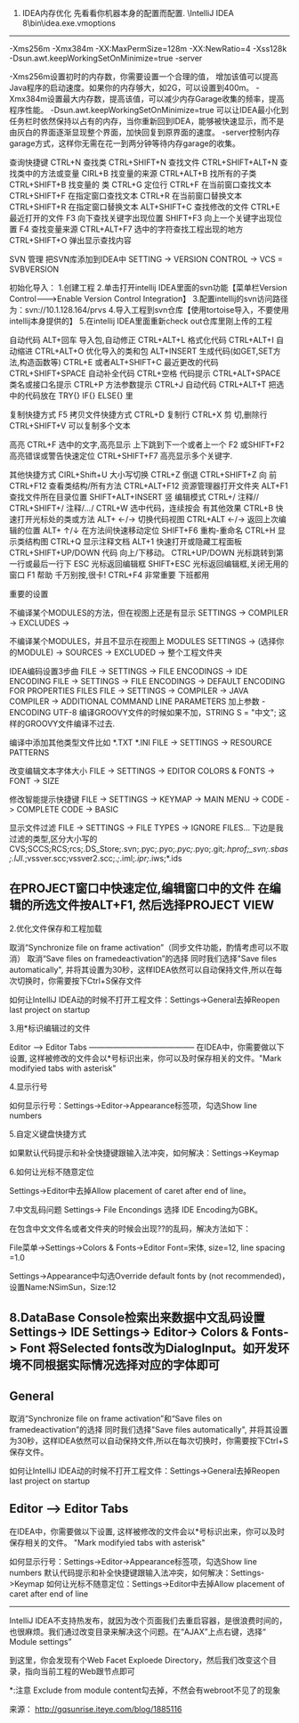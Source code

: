 1. IDEA内存优化
先看看你机器本身的配置而配置.
\IntelliJ IDEA 8\bin\idea.exe.vmoptions
-----------------------------------------
-Xms256m
-Xmx384m
-XX:MaxPermSize=128m
-XX:NewRatio=4
-Xss128k
-Dsun.awt.keepWorkingSetOnMinimize=true
-server

-Xms256m设置初时的内存数，你需要设置一个合理的值， 增加该值可以提高Java程序的启动速度。如果你的内存够大，如2G，可以设置到400m。
-Xmx384m设置最大内存数，提高该值，可以减少内存Garage收集的频率，提高程序性能。
-Dsun.awt.keepWorkingSetOnMinimize=true 可以让IDEA最小化到任务栏时依然保持以占有的内存，当你重新回到IDEA，能够被快速显示，而不是由灰白的界面逐渐显现整个界面，加快回复到原界面的速度。
-server控制内存garage方式，这样你无需在花一到两分钟等待内存garage的收集。

查询快捷键
CTRL+N   查找类
CTRL+SHIFT+N  查找文件
CTRL+SHIFT+ALT+N 查 找类中的方法或变量
CIRL+B   找变量的来源
CTRL+ALT+B  找所有的子类
CTRL+SHIFT+B  找变量的 类
CTRL+G   定位行
CTRL+F   在当前窗口查找文本
CTRL+SHIFT+F  在指定窗口查找文本
CTRL+R   在当前窗口替换文本
CTRL+SHIFT+R  在指定窗口替换文本
ALT+SHIFT+C  查找修改的文件
CTRL+E   最近打开的文件
F3   向下查找关键字出现位置
SHIFT+F3  向上一个关键字出现位置
F4   查找变量来源
CTRL+ALT+F7  选中的字符查找工程出现的地方
CTRL+SHIFT+O  弹出显示查找内容


SVN 管理
把SVN库添加到IDEA中 SETTING ->  VERSION CONTROL -> VCS = SVBVERSION

初始化导入：
  1.创建工程
  2.单击打开intellij IDEA里面的svn功能【菜单栏Version Control--->Enable Version Control Integration】
  3.配置intellij的svn访问路径为：svn://10.1.128.164/prvs
  4.导入工程到svn仓库【使用tortoise导入，不要使用intellij本身提供的】
  5.在intellij IDEA里面重新check out仓库里刚上传的工程

自动代码
ALT+回车  导入包,自动修正
CTRL+ALT+L  格式化代码
CTRL+ALT+I  自动缩进
CTRL+ALT+O  优化导入的类和包
ALT+INSERT  生成代码(如GET,SET方法,构造函数等)
CTRL+E 或者ALT+SHIFT+C 最近更改的代码
CTRL+SHIFT+SPACE 自动补全代码
CTRL+空格  代码提示
CTRL+ALT+SPACE  类名或接口名提示
CTRL+P   方法参数提示
CTRL+J   自动代码
CTRL+ALT+T  把选中的代码放在 TRY{} IF{} ELSE{} 里


复制快捷方式
F5   拷贝文件快捷方式
CTRL+D   复制行
CTRL+X   剪 切,删除行
CTRL+SHIFT+V  可以复制多个文本


高亮
CTRL+F   选中的文字,高亮显示 上下跳到下一个或者上一个
F2 或SHIFT+F2  高亮错误或警告快速定位
CTRL+SHIFT+F7  高亮显示多个关键字.


其他快捷方式
CIRL+Shift+U   大小写切换
CTRL+Z   倒退
CTRL+SHIFT+Z  向 前
CTRL+F12  查看类结构/所有方法
CTRL+ALT+F12  资源管理器打开文件夹
ALT+F1   查找文件所在目录位置
SHIFT+ALT+INSERT 竖 编辑模式
CTRL+/   注释//  
CTRL+SHIFT+/  注释/*...*/
CTRL+W   选中代码，连续按会 有其他效果
CTRL+B   快速打开光标处的类或方法
ALT+ ←/→  切换代码视图
CTRL+ALT ←/→  返回上次编辑的位置
ALT+ ↑/↓  在方法间快速移动定位
SHIFT+F6  重构-重命名
CTRL+H   显示类结构图
CTRL+Q   显示注释文档
ALT+1   快速打开或隐藏工程面板
CTRL+SHIFT+UP/DOWN 代码 向上/下移动。
CTRL+UP/DOWN  光标跳转到第一行或最后一行下
ESC   光标返回编辑框
SHIFT+ESC  光标返回编辑框,关闭无用的窗口
F1   帮助 千万别按,很卡!
CTRL+F4   非常重要 下班都用


重要的设置


不编译某个MODULES的方法，但在视图上还是有显示
SETTINGS -> COMPILER -> EXCLUDES ->

不编译某个MODULES，并且不显示在视图上
MODULES SETTINGS -> (选择你的MODULE) -> SOURCES -> EXCLUDED -> 整个工程文件夹


IDEA编码设置3步曲
FILE -> SETTINGS -> FILE ENCODINGS -> IDE ENCODING
FILE -> SETTINGS -> FILE ENCODINGS -> DEFAULT ENCODING FOR PROPERTIES FILES
FILE -> SETTINGS -> COMPILER -> JAVA COMPILER -> ADDITIONAL COMMAND LINE PARAMETERS
加上参数 -ENCODING UTF-8 编译GROOVY文件的时候如果不加，STRING S = "中文"; 这样的GROOVY文件编译不过去.


编译中添加其他类型文件比如 *.TXT *.INI
FILE -> SETTINGS -> RESOURCE PATTERNS


改变编辑文本字体大小
FILE -> SETTINGS -> EDITOR COLORS & FONTS -> FONT -> SIZE


修改智能提示快捷键
FILE -> SETTINGS -> KEYMAP -> MAIN MENU -> CODE -> COMPLETE CODE -> BASIC


显示文件过滤
FILE -> SETTINGS -> FILE TYPES -> IGNORE FILES...
下边是我过滤的类型,区分大小写的
CVS;SCCS;RCS;rcs;.DS_Store;.svn;.pyc;.pyo;*.pyc;*.pyo;.git;*.hprof;_svn;.sbas;.IJI.*;vssver.scc;vssver2.scc;.*;*.iml;*.ipr;*.iws;*.ids

在PROJECT窗口中快速定位,编辑窗口中的文件
在编辑的所选文件按ALT+F1, 然后选择PROJECT VIEW
------------------------------------------------------------------------------------------------------------

2.优化文件保存和工程加载

取消“Synchronize file on frame activation”（同步文件功能，酌情考虑可以不取消）
取消“Save files on framedeactivation”的选择
同时我们选择"Save files automatically", 并将其设置为30秒，这样IDEA依然可以自动保持文件,所以在每次切换时，你需要按下Ctrl+S保存文件

如何让IntelliJ IDEA动的时候不打开工程文件：Settings->General去掉Reopen last project on startup

3.用*标识编辑过的文件

Editor –> Editor Tabs
—————————————–
在IDEA中，你需要做以下设置, 这样被修改的文件会以*号标识出来，你可以及时保存相关的文件。"Mark modifyied tabs with asterisk"


4.显示行号

如何显示行号：Settings->Editor->Appearance标签项，勾选Show line numbers


5.自定义键盘快捷方式

如果默认代码提示和补全快捷键跟输入法冲突，如何解决：Settings->Keymap


6.如何让光标不随意定位

Settings->Editor中去掉Allow placement of caret after end of line。


7.中文乱码问题
Settings-> File Encondings 选择 IDE Encoding为GBK。

在包含中文文件名或者文件夹的时候会出现??的乱码，解决方法如下：

File菜单->Settings->Colors & Fonts->Editor Font=宋体, size=12, line spacing =1.0

Settings->Appearance中勾选Override default fonts by (not recommended)，设置Name:NSimSun，Size:12

8.DataBase Console检索出来数据中文乱码设置
Settings-> IDE Settings-> Editor-> Colors & Fonts-> Font 将Selected fonts改为DialogInput。如开发环境不同根据实际情况选择对应的字体即可
-------------------------------------------------------------------------------------------------------------------------------------------

General
-----------------------------------------
取消“Synchronize file on frame activation”和“Save files on framedeactivation”的选择
同时我们选择"Save files automatically", 并将其设置为30秒，这样IDEA依然可以自动保持文件,所以在每次切换时，你需要按下Ctrl+S保存文件。

如何让IntelliJ IDEA动的时候不打开工程文件：Settings->General去掉Reopen last project on startup

Editor --> Editor Tabs
-----------------------------------------
在IDEA中，你需要做以下设置, 这样被修改的文件会以*号标识出来，你可以及时保存相关的文件。
"Mark modifyied tabs with asterisk"

如何显示行号：Settings->Editor->Appearance标签项，勾选Show line numbers
默认代码提示和补全快捷键跟输入法冲突，如何解决：Settings->Keymap
如何让光标不随意定位：Settings->Editor中去掉Allow placement of caret after end of line

-----------------------------------------
IntelliJ IDEA不支持热发布，就因为改个页面我们去重启容器，是很浪费时间的，也很麻烦。我们通过改变目录来解决这个问题。在“AJAX”上点右键，选择“ Module settings”




到这里，你会发现有个Web Facet Exploede Directory，然后我们改变这个目录，指向当前工程的Web跟节点即可



*:注意 Exclude from module content勾去掉，不然会有webroot不见了的现象

来源： http://gqsunrise.iteye.com/blog/1885116
